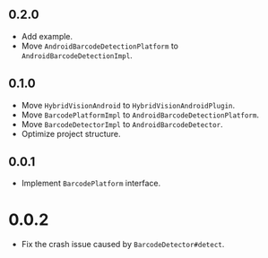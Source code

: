 ## 0.2.0

* Add example.
* Move `AndroidBarcodeDetectionPlatform` to `AndroidBarcodeDetectionImpl`.

## 0.1.0

* Move `HybridVisionAndroid` to `HybridVisionAndroidPlugin`.
* Move `BarcodePlatformImpl` to `AndroidBarcodeDetectionPlatform`.
* Move `BarcodeDetectorImpl` to `AndroidBarcodeDetector`.
* Optimize project structure.

## 0.0.1

* Implement `BarcodePlatform` interface.

# 0.0.2

* Fix the crash issue caused by `BarcodeDetector#detect`.
